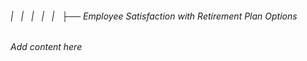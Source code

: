 ###### |   |   |   |   |   ├── Employee Satisfaction with Retirement Plan Options

*Add content here*